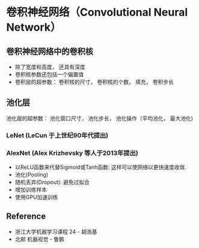 # 卷积神经网络（Convolutional Neural Network）

## 卷积神经网络中的卷积核
* 除了宽度和高度， 还具有深度
* 卷积核参数还包括一个偏置值
* 卷积层的超参数： 卷积核的尺寸， 卷积核的个数， 填充， 卷积步长
## 池化层
池化层的超参数：  池化窗口尺寸， 池化步长， 池化操作（平均池化， 最大池化)

### LeNet (LeCun 于上世纪90年代提出)


### AlexNet (Alex Krizhevsky 等人于2013年提出)
* 以ReLU函数来代替Sigmoid或Tanh函数: 这样可以使网络以更快速度收敛.
* 池化(Pooling)
* 随机丢弃(Dropout): 避免过拟合
* 增加训练样本
* 使用GPU加速训练

## Reference
* 浙江大学机器学习课程 24 - 胡浩基
* 北邮 机器视觉 - 鲁鹏
